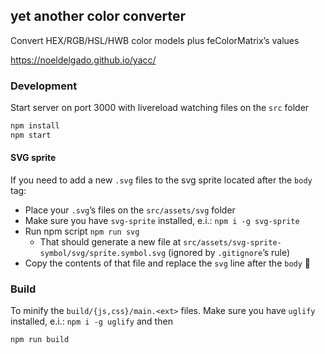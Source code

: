 ## yet another color converter

Convert HEX/RGB/HSL/HWB color models plus feColorMatrix’s values

https://noeldelgado.github.io/yacc/

### Development
Start server on port 3000 with livereload watching files on the `src` folder

```sh
npm install
npm start
```

#### SVG sprite
If you need to add a new `.svg` files to the svg sprite located after the `body` tag:

- Place your `.svg`’s files on the `src/assets/svg` folder
- Make sure you have `svg-sprite` installed, e.i.: `npm i -g svg-sprite`
- Run npm script `npm run svg`
  - That should generate a new file at `src/assets/svg-sprite-symbol/svg/sprite.symbol.svg` (ignored by `.gitignore`’s rule)
- Copy the contents of that file and replace the `svg` line after the `body` 🙈

### Build
To minify the `build/{js,css}/main.<ext>` files. Make sure you have `uglify` installed, e.i.: `npm i -g uglify` and then

```sh
npm run build
```
